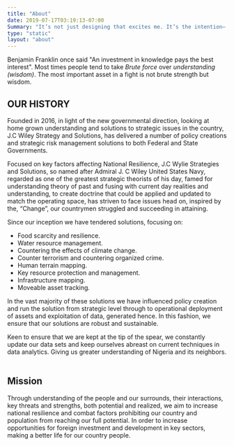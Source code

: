 ```yaml
---
title: "About"
date: 2019-07-17T03:19:13-07:00
Summary: "It’s not just designing that excites me. It’s the intention— the why, the story and the vision that inspires me. This is the reason I do design."
type: "static"
layout: "about"
---
```


Benjamin Franklin once said "An investment in knowledge pays the best interest". Most times people tend to take *Brute force* over *understanding (wisdom)*. The most important asset in a fight is not brute strength but wisdom.


<h2 class="h3 content">OUR HISTORY</h2>

Founded in 2016, in light of the new governmental direction, looking at home grown understanding and solutions to strategic issues in the country, J.C Wiley Strategy and Solutions, has delivered a number of policy creations and strategic risk management solutions to both Federal and State Governments.

Focused on key factors affecting National Resilience, J.C Wylie Strategies and Solutions, so named after Admiral J. C Wiley United States Navy, regarded as one of the greatest strategic theorists of his day, famed for understanding theory of past and fusing with current day realities and understanding, to create doctrine that could be applied and updated to match the operating space, has striven to face issues head on, inspired by the, “Change”, our countrymen struggled and succeeding in attaining.

Since our inception we have tendered solutions, focusing on:

* Food scarcity and resilience.
* Water resource management.
* Countering the effects of climate change.
* Counter terrorism and countering organized crime.
* Human terrain mapping.
* Key resource protection and management.
* Infrastructure mapping.
* Moveable asset tracking.

In the vast majority of these solutions we have influenced policy creation and run the solution from strategic level through to operational deployment of assets and exploitation of data, generated hence. In this fashion, we ensure that our solutions are robust and sustainable.

Keen to ensure that we are kept at the tip of the spear, we constantly update our data sets and keep ourselves abreast on current techniques in data analytics. Giving us greater understanding of Nigeria and its neighbors.
<br/><br/>

<h2 class="h3 content">Mission</h2>

Through understanding of the people and our surrounds, their interactions, key threats and strengths, both potential and realized, we aim to increase national resilience and combat factors prohibiting our country and population from reaching our full potential. In order to increase opportunities for foreign investment and development in key sectors, making a better life for our country people.
